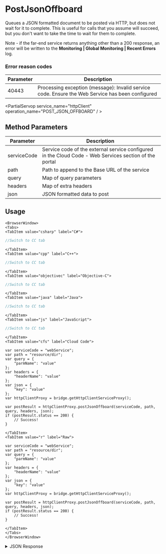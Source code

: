 # PostJsonOffboard

Queues a JSON formatted document to be posted via HTTP, but does not wait for it to complete. This is useful for calls that you assume will succeed, but you don't want to take the time to wait for them to complete.

Note - if the far-end service returns anything other than a 200 response, an error will be written to the **Monitoring | Global Monitoring | Recent Errors** log.



### Error reason codes
Parameter | Description
--------- | -----------
40443 | Processing exception (message): Invalid service code. Ensure the Web Service has been configured

<PartialServop service_name="httpClient" operation_name="POST_JSON_OFFBOARD" / >

## Method Parameters
Parameter | Description
--------- | -----------
serviceCode | Service code of the external service configured in the Cloud Code - Web Services section of the portal
path | Path to append to the Base URL of the service
query | Map of query parameters
headers | Map of extra headers
json | JSON formatted data to post

## Usage

```mdx-code-block
<BrowserWindow>
<Tabs>
<TabItem value="csharp" label="C#">
```

```csharp
//Switch to CC tab
```

```mdx-code-block
</TabItem>
<TabItem value="cpp" label="C++">
```

```cpp
//Switch to CC tab
```

```mdx-code-block
</TabItem>
<TabItem value="objectivec" label="Objective-C">
```

```objectivec
//Switch to CC tab
```

```mdx-code-block
</TabItem>
<TabItem value="java" label="Java">
```

```java
//Switch to CC tab
```

```mdx-code-block
</TabItem>
<TabItem value="js" label="JavaScript">
```

```javascript
//Switch to CC tab
```

```mdx-code-block
</TabItem>
<TabItem value="cfs" label="Cloud Code">
```

```cfscript
var serviceCode = "webService";
var path = "resource/dir";
var query = {
    "parmName": "value"
};
var headers = {
    "headerName": "value"
};
var json = {
    "key": "value"
};
var httpClientProxy = bridge.getHttpClientServiceProxy();

var postResult = httpClientProxy.postJsonOffboard(serviceCode, path, query, headers, json);
if (postResult.status == 200) {
    // Success!
}
```

```mdx-code-block
</TabItem>
<TabItem value="r" label="Raw">
```

```cfscript
var serviceCode = "webService";
var path = "resource/dir";
var query = {
    "parmName": "value"
};
var headers = {
    "headerName": "value"
};
var json = {
    "key": "value"
};
var httpClientProxy = bridge.getHttpClientServiceProxy();

var postResult = httpClientProxy.postJsonOffboard(serviceCode, path, query, headers, json);
if (postResult.status == 200) {
    // Success!
}
```

```mdx-code-block
</TabItem>
</Tabs>
</BrowserWindow>
```

<details>
<summary>JSON Response</summary>

```json
{
  "data": null,
  "status": 200
}
```
</details>

